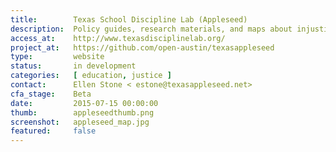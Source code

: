 ```yaml
---
title:        Texas School Discipline Lab (Appleseed)
description:  Policy guides, research materials, and maps about injustices in the "school to prison pipeline"
access_at:    http://www.texasdisciplinelab.org/
project_at:   https://github.com/open-austin/texasappleseed
type:         website
status:       in development
categories:   [ education, justice ]
contact:      Ellen Stone <	estone@texasappleseed.net>
cfa_stage:    Beta
date:         2015-07-15 00:00:00
thumb:        appleseedthumb.png
screenshot:   appleseed_map.jpg
featured:     false
---
```

